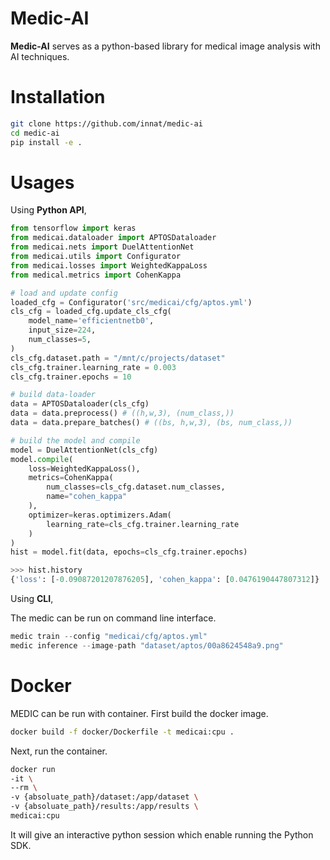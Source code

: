 # Medic-AI

**Medic-AI** serves as a python-based library for medical image analysis with AI techniques.

# Installation

```bash
git clone https://github.com/innat/medic-ai
cd medic-ai
pip install -e . 
```

# Usages

Using **Python API**,

```python
from tensorflow import keras
from medicai.dataloader import APTOSDataloader
from medicai.nets import DuelAttentionNet
from medicai.utils import Configurator
from medicai.losses import WeightedKappaLoss
from medical.metrics import CohenKappa

# load and update config
loaded_cfg = Configurator('src/medicai/cfg/aptos.yml')
cls_cfg = loaded_cfg.update_cls_cfg(
    model_name='efficientnetb0',
    input_size=224,
    num_classes=5,
)
cls_cfg.dataset.path = "/mnt/c/projects/dataset"
cls_cfg.trainer.learning_rate = 0.003
cls_cfg.trainer.epochs = 10

# build data-loader
data = APTOSDataloader(cls_cfg)
data = data.preprocess() # ((h,w,3), (num_class,))
data = data.prepare_batches() # ((bs, h,w,3), (bs, num_class,))

# build the model and compile
model = DuelAttentionNet(cls_cfg)
model.compile(
    loss=WeightedKappaLoss(),
    metrics=CohenKappa(
        num_classes=cls_cfg.dataset.num_classes, 
        name="cohen_kappa"
    ),
    optimizer=keras.optimizers.Adam(
        learning_rate=cls_cfg.trainer.learning_rate
    )
)
hist = model.fit(data, epochs=cls_cfg.trainer.epochs)

>>> hist.history
{'loss': [-0.09087201207876205], 'cohen_kappa': [0.0476190447807312]}
```

Using **CLI**,

The medic can be run on command line interface.

```python
medic train --config "medicai/cfg/aptos.yml" 
medic inference --image-path "dataset/aptos/00a8624548a9.png"
```

# Docker 

MEDIC can be run with container. First build the docker image.

```bash
docker build -f docker/Dockerfile -t medicai:cpu .
```

Next, run the container.

```bash
docker run 
-it \
--rm \
-v {absoluate_path}/dataset:/app/dataset \
-v {absoluate_path}/results:/app/results \
medicai:cpu
```

It will give an interactive python session which enable running the Python SDK.